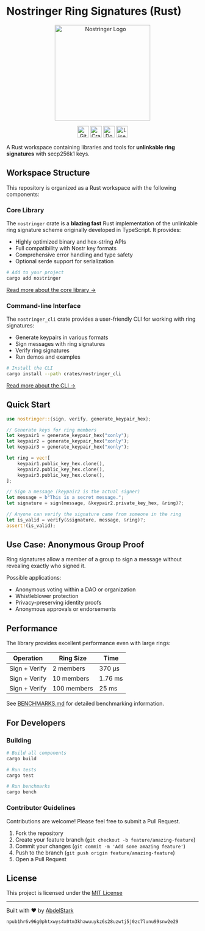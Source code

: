 # Nostringer Ring Signatures (Rust)

<div align="center">
  <img src="https://raw.githubusercontent.com/AbdelStark/nostringer/main/assets/img/nostringer.png" alt="Nostringer Logo" width="250">

  <p>
    <a href="https://github.com/AbdelStark/nostringer-rs/actions/workflows/rust.yml"><img alt="GitHub Workflow Status" src="https://img.shields.io/github/actions/workflow/status/AbdelStark/nostringer-rs/rust.yml?style=for-the-badge&label=CI" height=30></a>
    <a href="https://crates.io/crates/nostringer"><img alt="Crates.io" src="https://img.shields.io/crates/v/nostringer.svg?style=for-the-badge&label=crates.io" height=30></a>
    <a href="https://docs.rs/nostringer"><img alt="Docs.rs" src="https://docs.rs/nostringer/badge.svg?style=for-the-badge&label=docs.rs" height=30></a>
    <a href="https://github.com/AbdelStark/nostringer-rs/blob/main/LICENSE"><img alt="License: MIT" src="https://img.shields.io/badge/License-MIT-yellow.svg?style=for-the-badge" height=30></a>
  </p>
</div>

A Rust workspace containing libraries and tools for **unlinkable ring signatures** with secp256k1 keys.

## Workspace Structure

This repository is organized as a Rust workspace with the following components:

### Core Library

The `nostringer` crate is a **blazing fast** Rust implementation of the unlinkable ring signature scheme originally developed in TypeScript. It provides:

- Highly optimized binary and hex-string APIs
- Full compatibility with Nostr key formats
- Comprehensive error handling and type safety
- Optional serde support for serialization

```bash
# Add to your project
cargo add nostringer
```

[Read more about the core library →](crates/nostringer/README.md)

### Command-line Interface

The `nostringer_cli` crate provides a user-friendly CLI for working with ring signatures:

- Generate keypairs in various formats
- Sign messages with ring signatures
- Verify ring signatures
- Run demos and examples

```bash
# Install the CLI
cargo install --path crates/nostringer_cli
```

[Read more about the CLI →](crates/nostringer_cli/README.md)

## Quick Start

```rust
use nostringer::{sign, verify, generate_keypair_hex};

// Generate keys for ring members
let keypair1 = generate_keypair_hex("xonly");
let keypair2 = generate_keypair_hex("xonly");
let keypair3 = generate_keypair_hex("xonly");

let ring = vec![
    keypair1.public_key_hex.clone(), 
    keypair2.public_key_hex.clone(),
    keypair3.public_key_hex.clone(),
];

// Sign a message (keypair2 is the actual signer)
let message = b"This is a secret message.";
let signature = sign(message, &keypair2.private_key_hex, &ring)?;

// Anyone can verify the signature came from someone in the ring
let is_valid = verify(&signature, message, &ring)?;
assert!(is_valid);
```

## Use Case: Anonymous Group Proof

Ring signatures allow a member of a group to sign a message without revealing exactly who signed it.

Possible applications:
- Anonymous voting within a DAO or organization
- Whistleblower protection
- Privacy-preserving identity proofs
- Anonymous approvals or endorsements

## Performance

The library provides excellent performance even with large rings:

| Operation     | Ring Size   | Time    |
| ------------- | ----------- | ------- |
| Sign + Verify | 2 members   | 370 µs  |
| Sign + Verify | 10 members  | 1.76 ms |
| Sign + Verify | 100 members | 25 ms   |

See [BENCHMARKS.md](BENCHMARKS.md) for detailed benchmarking information.

## For Developers

### Building

```bash
# Build all components
cargo build

# Run tests
cargo test

# Run benchmarks
cargo bench
```

### Contributor Guidelines

Contributions are welcome! Please feel free to submit a Pull Request.

1. Fork the repository
2. Create your feature branch (`git checkout -b feature/amazing-feature`)
3. Commit your changes (`git commit -m 'Add some amazing feature'`)
4. Push to the branch (`git push origin feature/amazing-feature`)
5. Open a Pull Request

## License

This project is licensed under the [MIT License](LICENSE)

---

Built with ❤️ by [AbdelStark](https://github.com/AbdelStark)

```
npub1hr6v96g0phtxwys4x0tm3khawuuykz6s28uzwtj5j0zc7lunu99snw2e29
```
